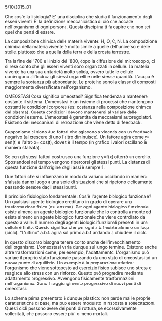 5/10/2015_01

Che cos'è la fisiologia? 
E' una disciplina che studia il funzionamento degli esseri viventi.
E' la definizione meccanicistica di ciò che accade nell'organismo di ogni persona.
Questa disciplina ti fa capire che non sei quel che pensi di essere.

La composizione chimica delle materia vivente: H, O, C, N. La composizione chimica della materia vivente è molto simile a quelle dell'universo e delle stelle, piuttosto che a quella della terra e della crosta terrestre.

Tra la fine del '700 e l'inizio del '800, dopo la diffusione del microscopio, ci si rese conto che gli esseri viventi sono organizzati in cellule.
La materia vivente ha una sua unitarietà molto solida, ovvero tutte le cellule contengono all'incirca gli stessi organelli e nelle stesse quantità.
L'acqua è sempre la sostanza più abbondante.
Le proteine sono la classe di composti maggiormente diversificata nell'organismo.


OMEOSTASI 
Cosa significa omeostasi? Significa tendenza a mantenere costante il sistema.
L'omeostasi è un insieme di processi che mantengono costanti le condizioni corporee (es: costanza nella composizione chimica del plasma).
Queste condizioni devono mantenersi al variare delle condizioni esterne.
L'omeostasi è garantita da meccanismi autoregolatori.
Esistono dei meccanismi di retroazione che  viene detto di feedback.



Supponiamo ci siano due fattori che agiscono a vicenda con un feedback negativo (al crescere di uno l'altro diminuisce). Un fattore agirà come y= sen(t) e l'altro x= cos(t), dove t è il tempo (in grafico i valori oscillano in maniera sfalsata).

Se con gli stessi fattori costruisco una funzione y=f(x) otterrò un cerchio. Spostandosi nel tempo vengono ripercorsi gli stessi punti. La distanza di questa funzione dall'origine degli assi è sempre 1.

Due fattori che si influenzano in modo da variano oscillando in maniera sfalsata danno luogo a una serie di situazioni che si ripetono ciclicamente passando sempre dagli stessi punti. 

Il principio fisiologico fondamentale: 
Cos'è l'agente biologico funzionale? Un qualsiasi agente biologico ereditario in grado di operare una trasformazione fisica (es. enzima).
Per ogni agente biologico funzionale esiste almeno un agente biologico funzionale che lo controlla a monte ed esiste almeno un agente biologico funzionale che viene controllato da questo a valle. 
Il numero degli agenti biologici funzionali presenti in una cellula è finito. Questo significa che per ogni a.b.f esiste almeno un loop (ciclo). “L'ultimo” a.b.f. agirà sul primo a.b.f andando a chiudere il ciclo.

In questo discorso bisogna tenere conto anche dell'invecchiamento dell'organismo. L'omeostasi varia dunque sul lungo termine.
Esistono anche altre trasformazioni come, per esempio, l'adattamento. L'organismo può variare il proprio stato funzionale passando da uno stato di omeostasi ad un nuovo punto di equilibrio. Un esempio è la preparazione atletica: l'organismo  che viene sottoposto ad esercizio fisico subisce uno stress e reagisce allo stress con un rinforzo. Questo può progredire mediante adattamento progressivo. Avvengono fisicamente trasformazioni nell'organismo. Sono il raggiungimento progressivo di nuovi punti di omeostasi.

Lo schema prima presentato è dunque plastico: non perde mai le proprie caratteristiche di base, ma può essere modulato in risposta a sollecitazioni.
Questi cicli possono avere dei punti di rottura, se eccessivamente sollecitati, che possono essere più' o meno mortali.

































